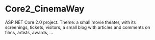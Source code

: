 # Core2_CinemaWay
ASP.NET Core 2.0 project. Theme: a small movie theater, with its screenings, tickets, visitors, a small blog with articles and comments on films, artists, awards, ...
